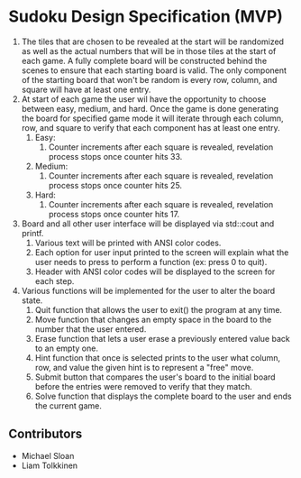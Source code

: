 # Sudoku Design Specification (MVP)

1. The tiles that are chosen to be revealed at the start will be randomized as well as the actual numbers that will be in those tiles at the start of each game. A fully complete board will be constructed behind the scenes to ensure that each starting board is valid. The only component of the starting board that won't be random is every row, column, and square will have at least one entry.
2.  At start of each game the user wil have the opportunity to choose between easy, medium, and hard. Once the game is done generating the board for specified game mode it will iterate through each column, row, and square to verify that each component has at least one entry.
    1. Easy:
        1. Counter increments after each square is revealed, revelation process stops once counter hits 33.
    2. Medium:
        1. Counter increments after each square is revealed, revelation process stops once counter hits 25.
    3. Hard:
        1. Counter increments after each square is revealed, revelation process stops once counter hits 17.
3. Board and all other user interface will be displayed via std::cout and printf.
    1. Various text will be printed with ANSI color codes.
    2. Each option for user input printed to the screen will explain what the user needs to press to perform a function (ex: press 0 to quit).
    3. Header with ANSI color codes will be displayed to the screen for each step.
4. Various functions will be implemented for the user to alter the board state.
    1. Quit function that allows the user to exit() the program at any time.
    2. Move function that changes an empty space in the board to the number that the user entered. 
    3. Erase function that lets a user erase a previously entered value back to an empty one.
    4. Hint function that once is selected prints to the user what column, row, and value the given hint is to represent a "free" move.
    5. Submit button that compares the user's board to the initial board before the entries were removed to verify that they match.
    6. Solve function that displays the complete board to the user and ends the current game.

## Contributors
* Michael Sloan 
* Liam Tolkkinen
